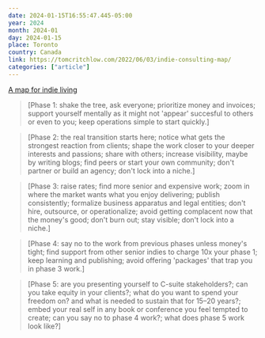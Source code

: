 ```yaml
---
date: 2024-01-15T16:55:47.445-05:00
year: 2024
month: 2024-01
day: 2024-01-15
place: Toronto
country: Canada
link: https://tomcritchlow.com/2022/06/03/indie-consulting-map/
categories: ["article"]
---
```

[A map for indie living](https://tomcritchlow.com/2022/06/03/indie-consulting-map/)

> [Phase 1: shake the tree, ask everyone; prioritize money and invoices; support yourself mentally as it might not 'appear' succesful to others or even to you; keep operations simple to start quickly.]

> [Phase 2: the real transition starts here; notice what gets the strongest reaction from clients; shape the work closer to your deeper interests and passions; share with others; increase visibility, maybe by writing blogs; find peers or start your own community; don't partner or build an agency; don't lock into a niche.]

> [Phase 3: raise rates; find more senior and expensive work; zoom in where the market wants what you enjoy delivering; publish consistently; formalize business apparatus and legal entities; don't hire, outsource, or operationalize; avoid getting complacent now that the money's good; don't burn out; stay visible; don't lock into a niche.]

> [Phase 4: say no to the work from previous phases unless money's tight; find support from other senior indies to charge 10x your phase 1; keep learning and publishing; avoid offering 'packages' that trap you in phase 3 work.]

> [Phase 5: are you presenting yourself to C-suite stakeholders?; can you take equity in your clients?; what do you want to spend your freedom on? and what is needed to sustain that for 15–20 years?; embed your real self in any book or conference you feel tempted to create; can you say no to phase 4 work?; what does phase 5 work look like?]

